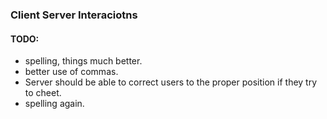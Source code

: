 ### Client Server Interaciotns
#### TODO:
* spelling, things much better.
* better use of commas.
* Server should be able to correct users to the proper position if they try to cheet.
* spelling again.


